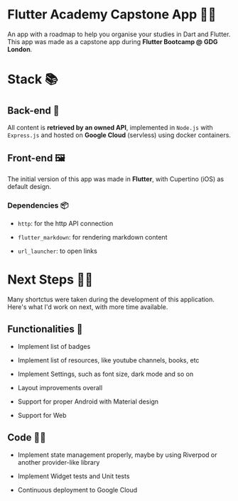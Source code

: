 # Flutter Academy Capstone App 👩‍🎓

An app with a roadmap to help you organise your studies in Dart and Flutter.
This app was made as a capstone app during **Flutter Bootcamp @ GDG London**.

# Stack 📚

## Back-end 🚪

All content is **retrieved by an owned API**, implemented in `Node.js` with `Express.js` and hosted on **Google Cloud** (servless) using docker containers.


## Front-end 🖼

The initial version of this app was made in **Flutter**, with Cupertino (iOS) as default design.

### Dependencies 📦

* `http`: for the http API connection

* `flutter_markdown`: for rendering markdown content

* `url_launcher`: to open links

# Next Steps 🚶‍♀️

Many shortctus were taken during the development of this application. Here's what I'd work on next, with more time available.

## Functionalities 📱

* Implement list of badges

* Implement list of resources, like youtube channels, books, etc

* Implement Settings, such as font size, dark mode and so on

* Layout improvements overall

* Support for proper Android with Material design

* Support for Web

## Code 👩‍💻

* Implement state management properly, maybe by using Riverpod or another provider-like library

* Implement Widget tests and Unit tests

* Continuous deployment to Google Cloud
